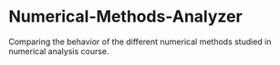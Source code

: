 # Numerical-Methods-Analyzer
Comparing the behavior of the different numerical methods studied in numerical analysis course.
